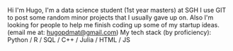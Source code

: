 Hi I'm Hugo,
I'm a data science student (1st year masters) at SGH
I use GIT to post some random minor projects that I usually gave up on.
Also I'm looking for people to help me finish coding up some of my startup ideas. (email me at: hugopdmat@gmail.com)
My tech stack (by proficiency):
Python / R / SQL / C++ / Julia / HTML / JS

<!---
MTFplayer1/MTFplayer1 is a ✨ special ✨ repository because its `README.md` (this file) appears on your GitHub profile.
You can click the Preview link to take a look at your changes.
--->
